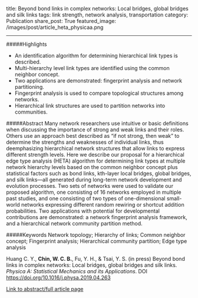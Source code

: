 title: Beyond bond links in complex networks: Local bridges, global bridges and silk links
tags: link strength, network analysis, transportation
category: Publication
share_post: True
featured_image: /images/post/article_heta_physicaa.png

---

#####Highlights
- An identification algorithm for determining hierarchical link types is described.
- Multi-hierarchy level link types are identified using the common neighbor concept.
- Two applications are demonstrated: fingerprint analysis and network partitioning.
- Fingerprint analysis is used to compare topological structures among networks.
- Hierarchical link structures are used to partition networks into communities.


#####Abstract
Many network researchers use intuitive or basic definitions when discussing the importance of strong and weak links and their roles. Others use an approach best described as “if not strong, then weak” to determine the strengths and weaknesses of individual links, thus deemphasizing hierarchical network structures that allow links to express different strength levels. Here we describe our proposal for a hierarchical edge type analysis (HETA) algorithm for determining link types at multiple network hierarchy levels based on the common neighbor concept plus statistical factors such as bond links, kth-layer local bridges, global bridges, and silk links—all generated during long-term network development and evolution processes. Two sets of networks were used to validate our proposed algorithm, one consisting of 16 networks employed in multiple past studies, and one consisting of two types of one-dimensional small-world networks expressing different random rewiring or shortcut addition probabilities. Two applications with potential for developmental contributions are demonstrated: a network fingerprint analysis framework, and a hierarchical network community partition method.

#####Keywords
Network topology; Hierarchy of links; Common neighbor concept; Fingerprint analysis; Hierarchical community partition; Edge type analysis

Huang C. Y., **Chin, W. C. B.**, Fu, Y. H., & Tsai, Y. S. (in press) Beyond bond links in complex networks: Local bridges, global bridges and silk links. *Physica A: Statistical Mechanics and its Applications*. DOI https://doi.org/10.1016/j.physa.2019.04.263 

<a href="https://www.sciencedirect.com/science/article/pii/S0378437119306375?via%3Dihub" target="_blank">Link to abstract/full article page</a>
